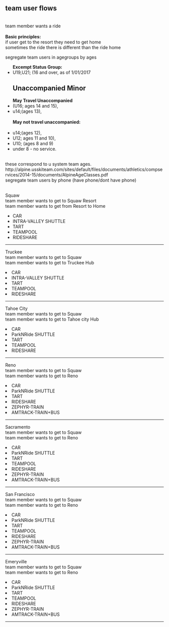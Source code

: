 <div>
<h2>team user flows</h2>
<br>
team member wants a ride<br>
<br>
<strong>Basic principles:</strong><br>
if user get to the resort they need to get home<br>
sometimes the ride there is different than the ride home<br>

segregate team users in agegroups by ages <br>
<ul>
<strong>Excempt Status Group: </strong><br>
<li>U19,U21; (16 and over, as of 1/01/2017 </li>

<h2>Unaccompanied Minor</h2>
<strong>May Travel Unaccompanied</strong><br>
<li>(U16; ages 14 and 15),</li>
<li>u14;(ages 13),</li>
<br>
<strong>May not travel unaccompanied:</strong><br><br>
<li>u14;(ages 12),</li>
<li>U12; ages 11 and 10), </li>
<li>U10; (ages 8 and 9)</li>

<li>under 8 - no service.</li>
<br>
</ul>
these correspond to u system team ages.
http://alpine.usskiteam.com/sites/default/files/documents/athletics/compservices/2014-15/documents/AlpineAgeClasses.pdf


<br>
segregate team users by phone (have phone/dont have phone)<br>
<br>
<p>
Squaw<br>
team member wants to get to Squaw Resort<br>
team member wants to get from Resort to Home
<ul>
<li>CAR</li>
<li>INTRA-VALLEY SHUTTLE</li>
<li>TART</li>
<li>TEAMPOOL</li>
<li>RIDESHARE</li>
</ul>
</p>
<hr>
<p>
Truckee<br>
team member wants to get to Squaw<br>
team member wants to get to Truckee Hub<br>
<li>CAR</li>
<li>INTRA-VALLEY SHUTTLE</li>
<li>TART</li>
<li>TEAMPOOL</li>
<li>RIDESHARE</li>
</p>
<hr>
<p>
Tahoe City<br>
team member wants to get to Squaw<br>
team member wants to get to Tahoe city Hub<br>
<li>CAR</li>
<li>ParkNRide SHUTTLE</li>
<li>TART</li>
<li>TEAMPOOL</li>
<li>RIDESHARE</li>
</p>
<hr>
<p>
Reno<br>
team member wants to get to Squaw<br>
team member wants to get to Reno<br>
<li>CAR</li>
<li>ParkNRide SHUTTLE</li>
<li>TART</li>
<li>RIDESHARE</li>
<li>ZEPHYR-TRAIN</li>
<li>AMTRACK-TRAIN+BUS</li>
</p>
<hr>
<p>
Sacramento<br>
team member wants to get to Squaw<br>
team member wants to get to Reno<br>
<li>CAR</li>
<li>ParkNRide SHUTTLE</li>
<li>TART</li>
<li>TEAMPOOL</li>
<li>RIDESHARE</li>
<li>ZEPHYR-TRAIN</li>
<li>AMTRACK-TRAIN+BUS</li>
</p>
<hr>
<p>
San Francisco<br>
team member wants to get to Squaw<br>
team member wants to get to Reno<br>
<li>CAR</li>
<li>ParkNRide SHUTTLE</li>
<li>TART</li>
<li>TEAMPOOL</li>
<li>RIDESHARE</li>
<li>ZEPHYR-TRAIN</li>
<li>AMTRACK-TRAIN+BUS</li>
</p>
<hr>
<p>
Emeryville<br>
team member wants to get to Squaw<br>
team member wants to get to Reno<br>
<li>CAR</li>
<li>ParkNRide SHUTTLE</li>
<li>TART</li>
<li>TEAMPOOL</li>
<li>RIDESHARE</li>
<li>ZEPHYR-TRAIN</li>
<li>AMTRACK-TRAIN+BUS</li>
</p>
<hr>
</div>
